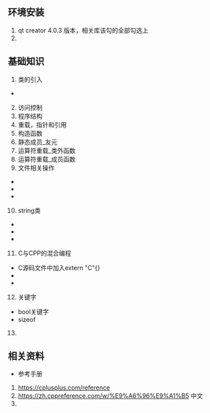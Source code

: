 ## 环境安装
1. qt creator 4.0.3 版本，相关库该勾的全部勾选上
2. 

## 基础知识
1. 类的引入
* 
2. 访问控制
3. 程序结构
4. 重载，指针和引用
5. 构造函数
6. 静态成员_友元
7. 运算符重载_类外函数
8. 运算符重载_成员函数
9. 文件相关操作
* 
* 
* 
10. string类
* 
* 
* 
11. C与CPP的混合编程
* C源码文件中加入extern "C"{}
* 
* 
12. 关键字
* bool关键字
* sizeof

13. 

## 相关资料
* 参考手册
1. https://cplusplus.com/reference
2. https://zh.cppreference.com/w/%E9%A6%96%E9%A1%B5 中文
3. 
